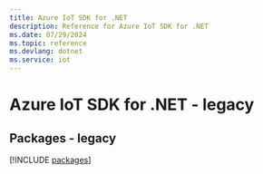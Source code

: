 ```yaml
---
title: Azure IoT SDK for .NET
description: Reference for Azure IoT SDK for .NET
ms.date: 07/29/2024
ms.topic: reference
ms.devlang: dotnet
ms.service: iot
---
```

# Azure IoT SDK for .NET - legacy
## Packages - legacy
[!INCLUDE [packages](iot-index.md)]